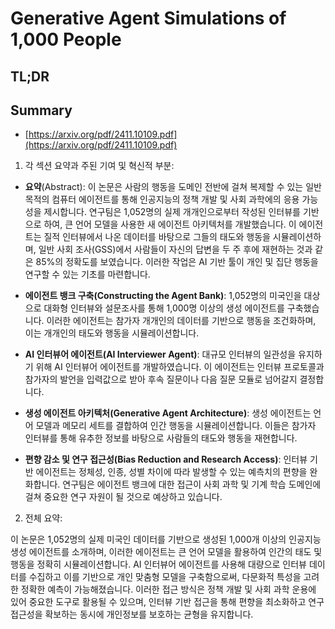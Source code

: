 # Generative Agent Simulations of 1,000 People
## TL;DR
## Summary
- [https://arxiv.org/pdf/2411.10109.pdf](https://arxiv.org/pdf/2411.10109.pdf)

1. 각 섹션 요약과 주된 기여 및 혁신적 부분:

- **요약**(Abstract):
  이 논문은 사람의 행동을 도메인 전반에 걸쳐 복제할 수 있는 일반 목적의 컴퓨터 에이전트를 통해 인공지능의 정책 개발 및 사회 과학에의 응용 가능성을 제시합니다. 연구팀은 1,052명의 실제 개개인으로부터 작성된 인터뷰를 기반으로 하여, 큰 언어 모델을 사용한 새 에이전트 아키텍처를 개발했습니다. 이 에이전트는 질적 인터뷰에서 나온 데이터를 바탕으로 그들의 태도와 행동을 시뮬레이션하며, 일반 사회 조사(GSS)에서 사람들이 자신의 답변을 두 주 후에 재현하는 것과 같은 85%의 정확도를 보였습니다. 이러한 작업은 AI 기반 툴이 개인 및 집단 행동을 연구할 수 있는 기초를 마련합니다.

- **에이전트 뱅크 구축(Constructing the Agent Bank)**:
  1,052명의 미국인을 대상으로 대화형 인터뷰와 설문조사를 통해 1,000명 이상의 생성 에이전트를 구축했습니다. 이러한 에이전트는 참가자 개개인의 데이터를 기반으로 행동을 조건화하며, 이는 개개인의 태도와 행동을 시뮬레이션합니다.

- **AI 인터뷰어 에이전트(AI Interviewer Agent)**:
  대규모 인터뷰의 일관성을 유지하기 위해 AI 인터뷰어 에이전트를 개발하였습니다. 이 에이전트는 인터뷰 프로토콜과 참가자의 발언을 입력값으로 받아 후속 질문이나 다음 질문 모듈로 넘어갈지 결정합니다.

- **생성 에이전트 아키텍처(Generative Agent Architecture)**:
  생성 에이전트는 언어 모델과 메모리 세트를 결합하여 인간 행동을 시뮬레이션합니다. 이들은 참가자 인터뷰를 통해 유추한 정보를 바탕으로 사람들의 태도와 행동을 재현합니다.

- **편향 감소 및 연구 접근성(Bias Reduction and Research Access)**:
  인터뷰 기반 에이전트는 정체성, 인종, 성별 차이에 따라 발생할 수 있는 예측치의 편향을 완화합니다. 연구팀은 에이전트 뱅크에 대한 접근이 사회 과학 및 기계 학습 도메인에 걸쳐 중요한 연구 자원이 될 것으로 예상하고 있습니다.

2. 전체 요약:

이 논문은 1,052명의 실제 미국인 데이터를 기반으로 생성된 1,000개 이상의 인공지능 생성 에이전트를 소개하며, 이러한 에이전트는 큰 언어 모델을 활용하여 인간의 태도 및 행동을 정확히 시뮬레이션합니다. AI 인터뷰어 에이전트를 사용해 대량으로 인터뷰 데이터를 수집하고 이를 기반으로 개인 맞춤형 모델을 구축함으로써, 다문화적 특성을 고려한 정확한 예측이 가능해졌습니다. 이러한 접근 방식은 정책 개발 및 사회 과학 운용에 있어 중요한 도구로 활용될 수 있으며, 인터뷰 기반 접근을 통해 편향을 최소화하고 연구 접근성을 확보하는 동시에 개인정보를 보호하는 균형을 유지합니다.